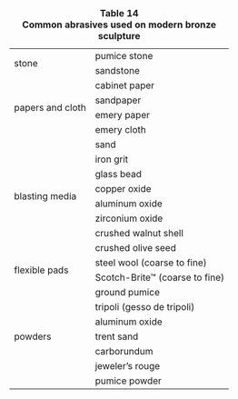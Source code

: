 <table id="table-14">
  <caption><strong>Table 14</strong><br />
  <strong>Common abrasives used on modern bronze sculpture</strong>
  </caption>
<tbody>
 <tr>
  <td rowspan=2 >stone</td>
  <td>pumice
  stone</td>
 </tr>
 <tr>
  <td>sandstone</td>
 </tr>
 <tr>
  <td rowspan=4 >papers and cloth</td>
  <td>cabinet
  paper</td>
 </tr>
 <tr>
  <td>sandpaper</td>
 </tr>
 <tr>
  <td>emery paper</td>
 </tr>
 <tr>
  <td>emery cloth</td>
 </tr>
 <tr>
  <td rowspan=8 >blasting media</td>
  <td>sand</td>
 </tr>
 <tr>
  <td>iron grit</td>
 </tr>
 <tr>
  <td>glass bead</td>
 </tr>
 <tr>
  <td>copper oxide</td>
 </tr>
 <tr>
  <td>aluminum oxide</td>
 </tr>
 <tr>
  <td>zirconium oxide</td>
 </tr>
 <tr>
  <td>crushed walnut shell</td>
 </tr>
 <tr>
  <td>crushed olive seed</td>
 </tr>
 <tr>
  <td rowspan=2 >flexible pads</td>
  <td>steel
  wool (coarse to fine)</td>
 </tr>
 <tr>
  <td>Scotch-Brite™ (coarse to fine)</td>
 </tr>
 <tr>
  <td rowspan=7 >powders</td>
  <td>ground
  pumice</td>
 </tr>
 <tr>
  <td>tripoli (gesso de tripoli)</td>
 </tr>
 <tr>
  <td>aluminum oxide</td>
 </tr>
 <tr>
  <td>trent sand</td>
 </tr>
 <tr>
  <td>carborundum</td>
 </tr>
 <tr>
  <td>jeweler’s rouge</td>
 </tr>
 <tr>
  <td>pumice powder</td>
 </tr>
</tbody>
</table>
